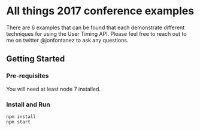 # All things 2017 conference examples

There are 6 examples that can be found that each demonstrate different techniques for using the User Timing API. Please feel free to reach out to me on twitter @jonfontanez to ask any questions.

## Getting Started

### Pre-requisites
You will need at least node 7 installed.

### Install and Run

```
npm install
npm start
```
